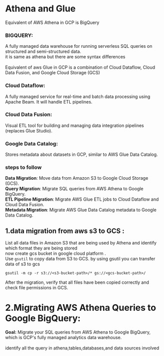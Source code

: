 # Athena and Glue <br>
Equivalent of AWS Athena in GCP is BigQuery<br>
### BIGQUERY:
A fully managed data warehouse for running serverless SQL queries on structured and semi-structured data.<br>
it is same as athena but there are some syntax differences<br>
<br>
Equivalent of aws Glue in GCP is a combination of Cloud Dataflow, Cloud Data Fusion, and Google Cloud Storage (GCS) <br>
### Cloud Dataflow:
A fully managed service for real-time and batch data processing using Apache Beam. It will handle ETL pipelines.<br>
### Cloud Data Fusion: 
Visual ETL tool for building and managing data integration pipelines (replaces Glue Studio).<br>
### Google Data Catalog:
Stores metadata about datasets in GCP, similar to AWS Glue Data Catalog.<br>

### steps to follow <br>
<b> Data Migration</b>: Move data from Amazon S3 to Google Cloud Storage (GCS).<br>
<b> Query Migration</b>: Migrate SQL queries from AWS Athena to Google BigQuery.<br>
<b> ETL Pipeline Migration</b>: Migrate AWS Glue ETL jobs to Cloud Dataflow and Cloud Data Fusion.<br>
<b> Metadata Migration</b>: Migrate AWS Glue Data Catalog metadata to Google Data Catalog.<br>
## 1.data migration from aws s3 to GCS :<br>
List all data files in Amazon S3 that are being used by Athena and identify which format they are being stored <br>
now create gcs bucket in google cloud platform .<br>
Use `gsutil` to copy data from S3 to GCS. by using gsutil you can transfer data of s3 to gcs<br>
```
gsutil -m cp -r s3://<s3-bucket-path>/* gs://<gcs-bucket-path>/
```
After the migration, verify that all files have been copied correctly and check file permissions in GCS.<br>
# 2.Migrating AWS Athena Queries to Google BigQuery:
<b>Goal:</b> Migrate your SQL queries from AWS Athena to Google BigQuery, which is GCP's fully managed analytics data warehouse.<br>
<br>
identify all the query in athena,tables,databases,and data sources involved<br>





